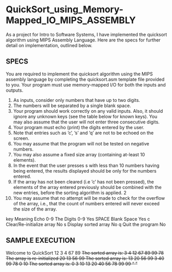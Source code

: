 # QuickSort_using_Memory-Mapped_IO_MIPS_ASSEMBLY

As a project for Intro to Software Systems, I have implemented the quicksort algorithm using MIPS Assembly Language. Here are the specs for further detail on implementation, outlined below.


SPECS
------

You are required to implement the quicksort algorithm using the MIPS assembly language by completing the quicksort.asm template file provided to you. Your program must use memory-mapped I/O for both the inputs and outputs.

1. As inputs, consider only numbers that have up to two digits.
2. The numbers will be separated by a single blank space.
3. Your program should work correctly on any valid inputs. Also, it should ignore any unknown keys (see the table below for known keys). You may also assume that the user will not enter three consecutive digits.
4. Your program must echo (print) the digits entered by the user.
5. Note that entries such as ’c’, ’s’ and ’q’ are not to be echoed on the screen.
6. You may assume that the program will not be tested on negative numbers.
7. You may also assume a fixed size array (containing at-least 10 elements).
8. In the event that the user presses s with less than 10 numbers having being entered, the results displayed should be only for the numbers entered.
9. If the array has not been cleared (i.e ’c’ has not been pressed), the elements of the array entered previously should be combined with the new entries, before the sorting algorithm is applied.
2
10. You may assume that no attempt will be made to check for the overflow of the array, i.e., that the count of numbers entered will never exceed the size of the array.

key      Meaning                     Echo
0-9      The Digits 0-9              Yes
SPACE    Blank Space                 Yes
c        Clear/Re-initialize array    No
s        Display sorted array         No
q        Quit the program             No

SAMPLE EXECUTION
----------------

  Welcome to QuickSort
  12 3 4 67 89 <s>
  The sorted array is: 3 4 12 67 89
  99 78 <c>
  The array is re-initialized
  20 13 56 99 <s>
  The sorted array is: 13 20 56 99
  3 40 99 78 0 10 <s>
  The sorted array is: 0 3 10 13 20 40 56 78 99 99
  <q>
  <program ends>


